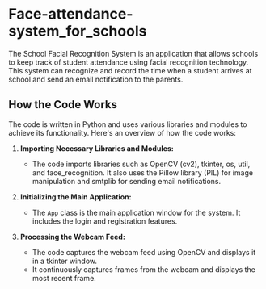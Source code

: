# Face-attendance-system_for_schools
The School Facial Recognition System is an application that allows schools to keep track of student attendance using facial recognition technology. This system can recognize and record the time when a student arrives at school and send an email notification to the parents.
## How the Code Works
The code is written in Python and uses various libraries and modules to achieve its functionality. Here's an overview of how the code works:

1. **Importing Necessary Libraries and Modules:**
   - The code imports libraries such as OpenCV (cv2), tkinter, os, util, and face_recognition. It also uses the Pillow library (PIL) for image manipulation and smtplib for sending email notifications.

2. **Initializing the Main Application:**
   - The `App` class is the main application window for the system. It includes the login and registration features.

3. **Processing the Webcam Feed:**
   - The code captures the webcam feed using OpenCV and displays it in a tkinter window.
   - It continuously captures frames from the webcam and displays the most recent frame.
